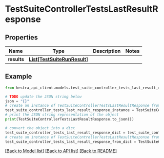 # TestSuiteControllerTestsLastResultResponse


## Properties

Name | Type | Description | Notes
------------ | ------------- | ------------- | -------------
**results** | [**List[TestSuiteRunResult]**](TestSuiteRunResult.md) |  | 

## Example

```python
from kestra_api_client.models.test_suite_controller_tests_last_result_response import TestSuiteControllerTestsLastResultResponse

# TODO update the JSON string below
json = "{}"
# create an instance of TestSuiteControllerTestsLastResultResponse from a JSON string
test_suite_controller_tests_last_result_response_instance = TestSuiteControllerTestsLastResultResponse.from_json(json)
# print the JSON string representation of the object
print(TestSuiteControllerTestsLastResultResponse.to_json())

# convert the object into a dict
test_suite_controller_tests_last_result_response_dict = test_suite_controller_tests_last_result_response_instance.to_dict()
# create an instance of TestSuiteControllerTestsLastResultResponse from a dict
test_suite_controller_tests_last_result_response_from_dict = TestSuiteControllerTestsLastResultResponse.from_dict(test_suite_controller_tests_last_result_response_dict)
```
[[Back to Model list]](../README.md#documentation-for-models) [[Back to API list]](../README.md#documentation-for-api-endpoints) [[Back to README]](../README.md)



